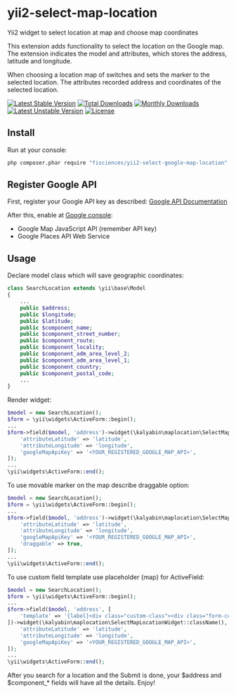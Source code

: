 # yii2-select-map-location
Yii2 widget to select location at map and choose map coordinates

This extension adds functionality to select the location on the Google map. The extension indicates the model and attributes, which stores the address, latitude and longitude.

When choosing a location map of switches and sets the marker to the selected location. The attributes recorded address and coordinates of the selected location.

[![Latest Stable Version](https://poser.pugx.org/kalyabin/yii2-select-google-map-location/v/stable)](https://packagist.org/packages/kalyabin/yii2-select-google-map-location)
[![Total Downloads](https://poser.pugx.org/kalyabin/yii2-select-google-map-location/downloads)](https://packagist.org/packages/kalyabin/yii2-select-google-map-location)
[![Monthly Downloads](https://poser.pugx.org/kalyabin/yii2-select-google-map-location/d/monthly)](https://packagist.org/packages/kalyabin/yii2-select-google-map-location)
[![Latest Unstable Version](https://poser.pugx.org/kalyabin/yii2-select-google-map-location/v/unstable)](https://packagist.org/packages/kalyabin/yii2-select-google-map-location)
[![License](https://poser.pugx.org/kalyabin/yii2-select-google-map-location/license)](https://packagist.org/packages/kalyabin/yii2-select-google-map-location)

## Install

Run at your console:
```bash
php composer.phar require "fisciences/yii2-select-google-map-location" "*"
```

## Register Google API

First, register your Google API key as described: [Google API Documentation](https://developers.google.com/maps/documentation/javascript/get-api-key)

After this, enable at [Google console](https://console.developers.google.com/):

* Google Map JavaScript API (remember API key)
* Google Places API Web Service

## Usage

Declare model class which will save geographic coordinates:

```php
class SearchLocation extends \yii\base\Model
{
    ...
    public $address;
    public $longitude;
    public $latitude;
    public $component_name;
    public $component_street_number;
    public $component_route;
    public $component_locality;
    public $component_adm_area_level_2;
    public $component_adm_area_level_1;
    public $component_country;
    public $component_postal_code;
    ...
}
```

Render widget:
```php
$model = new SearchLocation();
$form = \yii\widgets\ActiveForm::begin();
...
$form->field($model, 'address')->widget(\kalyabin\maplocation\SelectMapLocationWidget::className(), [
    'attributeLatitude' => 'latitude',
    'attributeLongitude' => 'longitude',
    'googleMapApiKey' => '<YOUR_REGISTERED_GOOGLE_MAP_API>',
]);
...
\yii\widgets\ActiveForm::end();
```

To use movable marker on the map describe draggable option:
```php
$model = new SearchLocation();
$form = \yii\widgets\ActiveForm::begin();
...
$form->field($model, 'address')->widget(\kalyabin\maplocation\SelectMapLocationWidget::className(), [
    'attributeLatitude' => 'latitude',
    'attributeLongitude' => 'longitude',
    'googleMapApiKey' => '<YOUR_REGISTERED_GOOGLE_MAP_API>',
    'draggable' => true,
]);
...
\yii\widgets\ActiveForm::end();
```

To use custom field template use placeholder {map} for ActiveField:
```php
$model = new SearchLocation();
$form = \yii\widgets\ActiveForm::begin();
...
$form->field($model, 'address', [
    'template' => '{label}<div class="custom-class"><div class="form-control">{input}</div>{map}</div>{error}',
])->widget(\kalyabin\maplocation\SelectMapLocationWidget::className(), [
    'attributeLatitude' => 'latitude',
    'attributeLongitude' => 'longitude',
    'googleMapApiKey' => '<YOUR_REGISTERED_GOOGLE_MAP_API>',
]);
...
\yii\widgets\ActiveForm::end();
```

After you search for a location and the Submit is done, your $address and $component_* fields will have all the details.
Enjoy!
